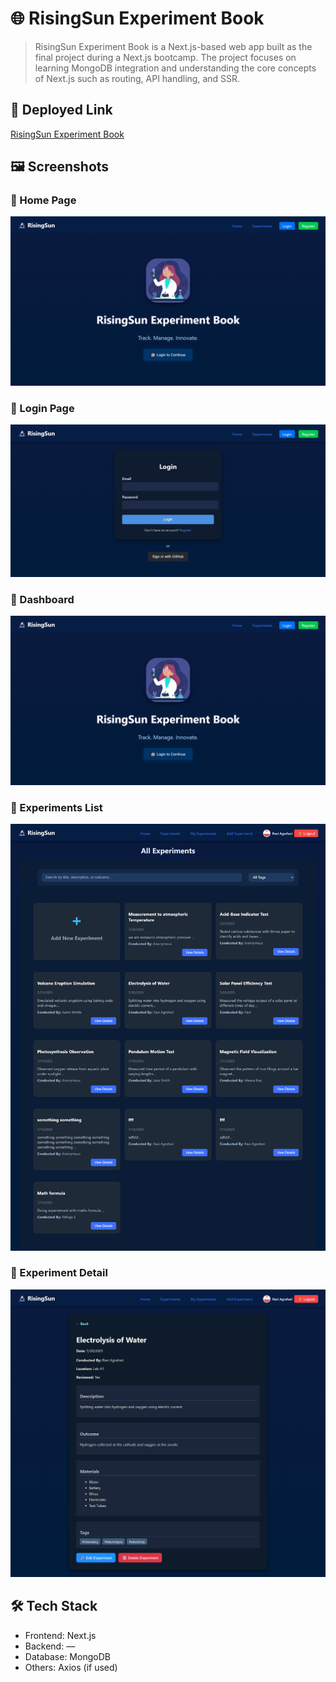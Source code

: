 # 🌐 RisingSun Experiment Book

> RisingSun Experiment Book is a Next.js-based web app built as the final project during a Next.js bootcamp. The project focuses on learning MongoDB integration and understanding the core concepts of Next.js such as routing, API handling, and SSR.

## 🚀 Deployed Link

[RisingSun Experiment Book](https://rising-sun-experiment-book.vercel.app/)

## 🖼️ Screenshots

### 📸 Home Page  
![Home](screenshots/home.png)

### 📸 Login Page  
![Login](screenshots/login.png)

### 📸 Dashboard  
![Dashboard](screenshots/dashboard.png)

### 📸 Experiments List  
![Experiments](screenshots/experiments.png)

### 📸 Experiment Detail  
![Experiment Detail](screenshots/experiment_detail.png)

## 🛠️ Tech Stack

- Frontend: Next.js
- Backend: —
- Database: MongoDB
- Others: Axios (if used)
